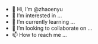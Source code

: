 - 👋 Hi, I’m @zhaoenyu
- 👀 I’m interested in ...
- 🌱 I’m currently learning ...
- 💞️ I’m looking to collaborate on ...
- 📫 How to reach me ...

<!---
zhaoenyu/zhaoenyu is a ✨ special ✨ repository because its `README.md` (this file) appears on your GitHub profile.
You can click the Preview link to take a look at your changes.
--->
